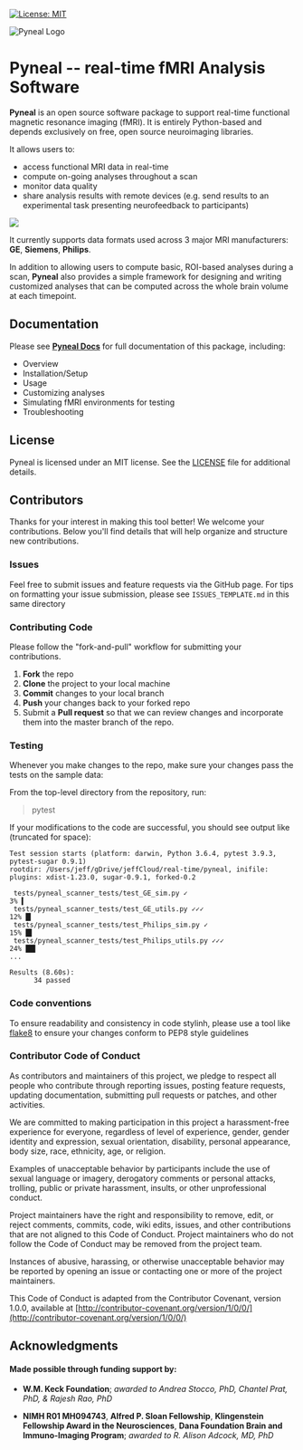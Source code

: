 [![License: MIT](https://img.shields.io/badge/License-MIT-yellow.svg)](https://opensource.org/licenses/MIT)

![Pyneal Logo](src/images/logo.jpg)

# Pyneal -- real-time fMRI Analysis Software

**Pyneal** is an open source software package to support real-time functional magnetic resonance imaging (fMRI). It is entirely Python-based and depends exclusively on free, open source neuroimaging libraries.

It allows users to:

- access functional MRI data in real-time
- compute on-going analyses throughout a scan
- monitor data quality
- share analysis results with remote devices (e.g. send results to an experimental task presenting neurofeedback to participants)

![](src/images/overview.png)

It currently supports data formats used across 3 major MRI manufacturers: **GE**, **Siemens**, **Philips**.

In addition to allowing users to compute basic, ROI-based analyses during a scan, **Pyneal** also provides a simple framework for designing and writing customized analyses that can be computed across the whole brain volume at each timepoint.

## Documentation

Please see [**Pyneal Docs**](https://jeffmacinnes.github.io/pyneal-docs/) for full documentation of this package, including:

- Overview
- Installation/Setup
- Usage
- Customizing analyses
- Simulating fMRI environments for testing
- Troubleshooting

## License

Pyneal is licensed under an MIT license. See the [LICENSE](LICENSE.txt) file for additional details.

## Contributors

Thanks for your interest in making this tool better! We welcome your contributions. Below you'll find details that will help organize and structure new contributions.

### Issues

Feel free to submit issues and feature requests via the GitHub page. For tips on formatting your issue submission, please see `ISSUES_TEMPLATE.md` in this same directory

### Contributing Code

Please follow the "fork-and-pull" workflow for submitting your contributions.

1. **Fork** the repo
2. **Clone** the project to your local machine
3. **Commit** changes to your local branch
4. **Push** your changes back to your forked repo
5. Submit a **Pull request** so that we can review changes and incorporate them into the master branch of the repo.

### Testing

Whenever you make changes to the repo, make sure your changes pass the tests on the sample data:

From the top-level directory from the repository, run:

> pytest

If your modifications to the code are successful, you should see output like (truncated for space):

```
Test session starts (platform: darwin, Python 3.6.4, pytest 3.9.3, pytest-sugar 0.9.1)
rootdir: /Users/jeff/gDrive/jeffCloud/real-time/pyneal, inifile:
plugins: xdist-1.23.0, sugar-0.9.1, forked-0.2

 tests/pyneal_scanner_tests/test_GE_sim.py ✓                                                                       3% ▍
 tests/pyneal_scanner_tests/test_GE_utils.py ✓✓✓                                                                  12% █▎
 tests/pyneal_scanner_tests/test_Philips_sim.py ✓                                                                 15% █▌
 tests/pyneal_scanner_tests/test_Philips_utils.py ✓✓✓                                                             24% ██▍
...

Results (8.60s):
      34 passed

```

### Code conventions

To ensure readability and consistency in code stylinh, please use a tool like [flake8](http://flake8.pycqa.org/en/latest/) to ensure your changes conform to PEP8 style guidelines

### Contributor Code of Conduct

As contributors and maintainers of this project, we pledge to respect all people who contribute through reporting issues, posting feature requests, updating documentation, submitting pull requests or patches, and other activities.

We are committed to making participation in this project a harassment-free experience for everyone, regardless of level of experience, gender, gender identity and expression, sexual orientation, disability, personal appearance, body size, race, ethnicity, age, or religion.

Examples of unacceptable behavior by participants include the use of sexual language or imagery, derogatory comments or personal attacks, trolling, public or private harassment, insults, or other unprofessional conduct.

Project maintainers have the right and responsibility to remove, edit, or reject comments, commits, code, wiki edits, issues, and other contributions that are not aligned to this Code of Conduct. Project maintainers who do not follow the Code of Conduct may be removed from the project team.

Instances of abusive, harassing, or otherwise unacceptable behavior may be reported by opening an issue or contacting one or more of the project maintainers.

This Code of Conduct is adapted from the Contributor Covenant, version 1.0.0, available at [http://contributor-covenant.org/version/1/0/0/](http://contributor-covenant.org/version/1/0/0/)

## Acknowledgments

#### Made possible through funding support by:

- **W.M. Keck Foundation**; _awarded to Andrea Stocco, PhD, Chantel Prat, PhD, & Rajesh Rao, PhD_

- **NIMH R01 MH094743**, **Alfred P. Sloan Fellowship**, **Klingenstein Fellowship Award in the Neurosciences**,
  **Dana Foundation Brain and Immuno-Imaging Program**; _awarded to R. Alison Adcock, MD, PhD_
